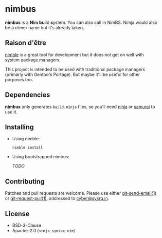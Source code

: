 <!-- SPDX-FileCopyrightText: 2022 Anna <cyber@sysrq.in> -->
<!-- SPDX-License-Identifier: CC0-1.0 -->

nimbus
======

**nimbus** is a **Nim** **bu**ild **s**ystem. You can also call in NimBS. Nimja
would also be a clever name but it's already taken.


Raison d'être
-------------

[nimble](https://github.com/nim-lang/nimble) is a great tool for development but
it does not get on well with system package managers.

This project is intended to be used with traditional package managers (primarly
with Gentoo's Portage). But maybe it'll be useful for other purposes too.


Dependencies
------------

**nimbus** only generates `build.ninja` files, so you'll need [ninja][ninja]
or [samurai][samurai] to use it.

[ninja]: https://ninja-build.org/
[samurai]: https://github.com/michaelforney/samurai


Installing
----------

* Using nimble:

    `nimble install`

* Using bootstrapped nimbus:

    *TODO*


Contributing
------------

Patches and pull requests are welcome. Please use either [git-send-email(1)][1]
or [git-request-pull(1)][2], addressed to <cyber@sysrq.in>.

[1]: https://git-send-email.io/
[2]: https://git-scm.com/docs/git-request-pull


License
-------

* BSD-3-Clause
* Apache-2.0 (`ninja_syntax.nim`)
